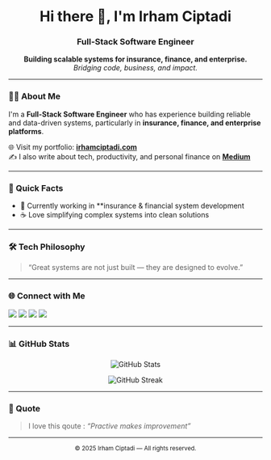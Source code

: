 <h1 align="center">Hi there 👋, I'm Irham Ciptadi</h1>
<h3 align="center">Full-Stack Software Engineer</h3>

<p align="center">
  <strong>Building scalable systems for insurance, finance, and enterprise.</strong><br>
  <em>Bridging code, business, and impact.</em>
</p>

---

### 👨‍💻 About Me
I'm a **Full-Stack Software Engineer** who has experience building reliable and data-driven systems, particularly in **insurance, finance, and enterprise platforms**.  

🌐 Visit my portfolio: **[irhamciptadi.com](https://irhamciptadi.com)**  
✍️ I also write about tech, productivity, and personal finance on **[Medium](https://medium.com/@irham.ciptadi)**

---

### 🧩 Quick Facts
- 💼 Currently working in **insurance & financial system development
- ☕ Love simplifying complex systems into clean solutions

---

### 🛠️ Tech Philosophy
> “Great systems are not just built — they are designed to evolve.”

---

### 🌐 Connect with Me
<p align="left">
  <a href="https://irhamciptadi.com" target="_blank"><img src="https://img.shields.io/badge/Website-0A0A0A?style=for-the-badge&logo=vercel&logoColor=white" /></a>
  <a href="https://www.linkedin.com/in/irhamciptadi" target="_blank"><img src="https://img.shields.io/badge/LinkedIn-0A66C2?style=for-the-badge&logo=linkedin&logoColor=white" /></a>
  <a href="https://medium.com/@irham.ciptadi" target="_blank"><img src="https://img.shields.io/badge/Medium-12100E?style=for-the-badge&logo=medium&logoColor=white" /></a>
  <a href="mailto:iciptadi98@gmail.com"><img src="https://img.shields.io/badge/Email-iciptadi98@gmail.com-red?style=for-the-badge" /></a>
</p>

---

### 📊 GitHub Stats
<p align="center">
  <img src="https://github-readme-stats.vercel.app/api?username=irhamciptadi&show_icons=true&theme=radical" alt="GitHub Stats" />
</p>

<p align="center">
  <img src="https://github-readme-streak-stats.herokuapp.com?user=irhamciptadi&theme=radical" alt="GitHub Streak" />
</p>

---

### 🧠 Quote
> I love this qoute : *“Practive makes improvement”*  

---

<p align="center">
  <sub>© 2025 Irham Ciptadi — All rights reserved.</sub>
</p>
